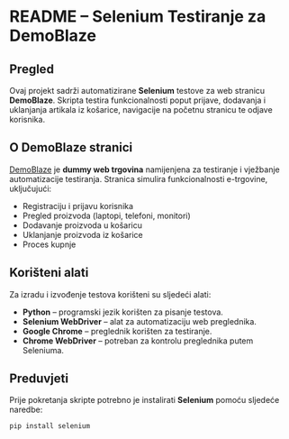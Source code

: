 # README – Selenium Testiranje za DemoBlaze

## Pregled
Ovaj projekt sadrži automatizirane **Selenium** testove za web stranicu **DemoBlaze**. Skripta testira funkcionalnosti poput prijave, dodavanja i uklanjanja artikala iz košarice, navigacije na početnu stranicu te odjave korisnika.

## O DemoBlaze stranici
[DemoBlaze](https://www.demoblaze.com/) je **dummy web trgovina** namijenjena za testiranje i vježbanje automatizacije testiranja. Stranica simulira funkcionalnosti e-trgovine, uključujući:
- Registraciju i prijavu korisnika
- Pregled proizvoda (laptopi, telefoni, monitori)
- Dodavanje proizvoda u košaricu
- Uklanjanje proizvoda iz košarice
- Proces kupnje

## Korišteni alati
Za izradu i izvođenje testova korišteni su sljedeći alati:
- **Python** – programski jezik korišten za pisanje testova.
- **Selenium WebDriver** – alat za automatizaciju web preglednika.
- **Google Chrome** – preglednik korišten za testiranje.
- **Chrome WebDriver** – potreban za kontrolu preglednika putem Seleniuma.

## Preduvjeti
Prije pokretanja skripte potrebno je instalirati **Selenium** pomoću sljedeće naredbe:

```bash
pip install selenium
